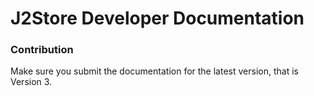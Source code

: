 # J2Store Developer Documentation

### Contribution
Make sure you submit the documentation for the latest version, that is Version 3.


